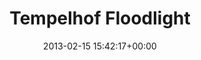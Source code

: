 ---
title:		"Tempelhof Floodlight"
type:		"photos"
mediatype:		"upload"
location:		"Berlin, Germany"
date:		"2013-02-15 15:42:17+00:00"
album:		"experimental"
filename:		"tempelhof-floodlight.md"
series:		"architecture"
cl_public_id:		"experimental/tempelhof-floodlight"
cl_version:		1497004474
format:		"tiff"
bytes:		5233652
width:		2560
height:		1440
colours:
- "#C4D3E0"
- "#010101"
- "#C2CFDF"
- "#020203"
- "#000101"
exposure_mode:		"Auto"
program:		"Aperture-priority AE"
aperture:		"13.0"
focal_length:		"35.0 mm"
iso:		"200"
shutter_speed:		"1/100"
metering:		"Center-weighted average"
flash:		"Off, Did not fire"
white_balance:		"As Shot"
colour_temp:		"5900"
has_crop:		"true"
orientation:		"Horizontal (normal)"
camera_model:		"NIKON D7000"
lens_info:		"35mm f/1.8"
artist:		"Matt Finucane"
x_resolution:		"300"
y_resolution:		"300"
---